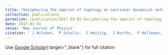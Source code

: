```yaml
---
title: "Deciphering the imprint of topology on nonlinear dynamical network stability"
collection: publications
permalink: /publication/2017-03-01-Deciphering-the-imprint-of-topology-on-nonlinear-dynamical-network-stability
date: 2017-03-01
venue: 'New Journal of Physics'
citation: ' J Nitzbon,  P Schultz,  J Heitzig,  J Kurths,  F Hellmann, &quot;Deciphering the imprint of topology on nonlinear dynamical network stability.&quot; New Journal of Physics, 2017.'
---
```

Use [Google Scholar](https://scholar.google.com/scholar?q=Deciphering+the+imprint+of+topology+on+nonlinear+dynamical+network+stability){:target="_blank"} for full citation
